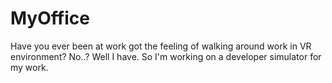 # MyOffice
Have you ever been at work got the feeling of walking around work in VR environment? No..? Well I have. So I'm working on a developer simulator for my work.
